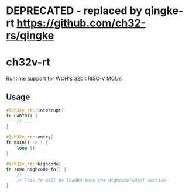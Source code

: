 # DEPRECATED - replaced by qingke-rt <https://github.com/ch32-rs/qingke>

# ch32v-rt

Runtime support for WCH's 32bit RISC-V MCUs.

## Usage

```rust
#[ch32v_rt::interrupt]
fn UART0() {
    // ...
}

#[ch32v_rt::entry]
fn main() -> ! {
    loop {}
}

#[ch32v_rt::highcode]
fn some_highcode_fn() {
    // ...
    // This fn will be loaded into the highcode(SRAM) section.
}
```

